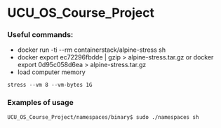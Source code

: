 # UCU_OS_Course_Project

### Useful commands:

* docker run -ti --rm containerstack/alpine-stress sh
* docker export ec72296fbdde | gzip > alpine-stress.tar.gz or docker export 0d95c058d6ea > alpine-stress.tar.gz
* load computer memory
```shell
stress --vm 8 --vm-bytes 1G
```

### Examples of usage

```shell
UCU_OS_Course_Project/namespaces/binary$ sudo ./namespaces sh
```